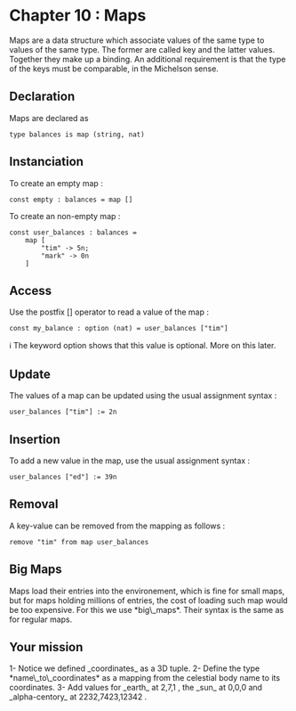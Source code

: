 # Chapter 10 : Maps

<dialog character="pilot">Ok it's time to open our star map and decide where we want to go.</dialog>

Maps are a data structure which associate values of the same type to values of the same type. The former are called key and the latter values. Together they make up a binding. An additional requirement is that the type of the keys must be comparable, in the Michelson sense.

## Declaration

Maps are declared as

```
type balances is map (string, nat)
```

## Instanciation

To create an empty map :

```
const empty : balances = map []
```

To create an non-empty map :

```
const user_balances : balances =
    map [
        "tim" -> 5n;
        "mark" -> 0n
    ]
```

## Access

Use the postfix [] operator to read a value of the map :

```
const my_balance : option (nat) = user_balances ["tim"]
```

ℹ️ The keyword option shows that this value is optional. More on this later.

## Update

The values of a map can be updated using the usual assignment syntax :

```
user_balances ["tim"] := 2n
```

## Insertion

To add a new value in the map, use the usual assignment syntax :

```
user_balances ["ed"] := 39n
```

## Removal

A key-value can be removed from the mapping as follows :

```
remove "tim" from map user_balances
```

## Big Maps

<!-- prettier-ignore -->Maps load their entries into the environement, which is fine for small maps, but for maps holding millions of entries, the cost of loading such map would be too expensive. For this we use *big\_maps*. Their syntax is the same as for regular maps.

## Your mission

<!-- prettier-ignore -->1- Notice we defined _coordinates_ as a 3D tuple.

<!-- prettier-ignore -->2- Define the type *name\_to\_coordinates* as a mapping from the celestial body name to its coordinates.

<!-- prettier-ignore -->3- Add values for _earth_ at 2,7,1 , the _sun_ at 0,0,0 and _alpha-centory_ at 2232,7423,12342 .
